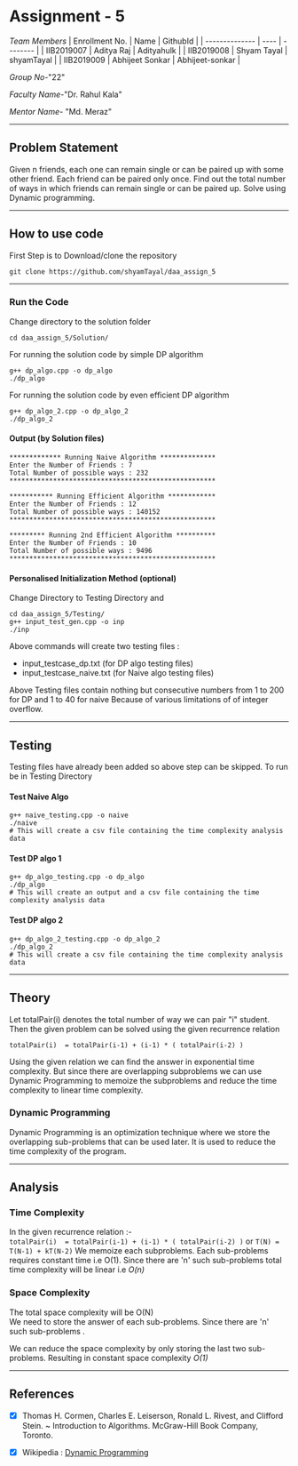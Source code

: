 # Assignment - 5

*Team Members*
|   Enrollment No.  |   Name   | GithubId |
|   --------------  |   ----   | -------- |
|    IIB2019007  |   Aditya Raj | Adityahulk |
|    IIB2019008  |   Shyam Tayal | shyamTayal |
|    IIB2019009  |   Abhijeet Sonkar | Abhijeet-sonkar |


*Group No-*"22"

*Faculty Name-*"Dr. Rahul Kala"

*Mentor Name-* "Md. Meraz"

---
## Problem Statement
Given n friends, each one can remain single or can be paired up with some other friend. Each friend can be paired only once. Find out the total number of ways in which friends can remain single or can be paired up. Solve using Dynamic programming.

---
## How to use code
First Step is to Download/clone the repository
```
git clone https://github.com/shyamTayal/daa_assign_5
```

---
### Run the Code

Change directory to the solution folder
```
cd daa_assign_5/Solution/
```

For running the solution code by simple DP algorithm
```
g++ dp_algo.cpp -o dp_algo
./dp_algo
```
For running the solution code by even efficient DP algorithm
```
g++ dp_algo_2.cpp -o dp_algo_2
./dp_algo_2
```
#### Output (by Solution files)
```
************* Running Naive Algorithm **************
Enter the Number of Friends : 7
Total Number of possible ways : 232
****************************************************

*********** Running Efficient Algorithm ************
Enter the Number of Friends : 12
Total Number of possible ways : 140152
****************************************************

********* Running 2nd Efficient Algorithm **********
Enter the Number of Friends : 10
Total Number of possible ways : 9496
****************************************************
```

#### Personalised Initialization Method (optional)
Change Directory to Testing Directory and 
```
cd daa_assign_5/Testing/
g++ input_test_gen.cpp -o inp
./inp
```
Above commands will create two testing files :
- input_testcase_dp.txt (for DP algo testing files)
- input_testcase_naive.txt (for Naive algo testing files)

Above Testing files contain nothing but consecutive numbers from 1 to 200 for DP and 1 to 40 for naive
Because of various limitations of of integer overflow.

---
## Testing
Testing files have already been added so above step can be skipped. To run be in Testing Directory
#### Test Naive Algo
```
g++ naive_testing.cpp -o naive
./naive
# This will create a csv file containing the time complexity analysis data
```
#### Test DP algo 1
```
g++ dp_algo_testing.cpp -o dp_algo
./dp_algo
# This will create an output and a csv file containing the time complexity analysis data
```
#### Test DP algo 2
```
g++ dp_algo_2_testing.cpp -o dp_algo_2
./dp_algo_2
# This will create a csv file containing the time complexity analysis data
```

---
## Theory

Let totalPair(i) denotes the total number of way we can pair "i" student.
Then the given problem can be solved using the given recurrence relation

```totalPair(i)  = totalPair(i-1) + (i-1) * ( totalPair(i-2) )``` 

Using the given relation we can find the answer in exponential time complexity. 
But since there are overlapping subproblems we can use Dynamic Programming to memoize the subproblems 
and reduce the time complexity to linear time complexity. 

### Dynamic Programming
Dynamic Programming is an optimization technique where we  store the overlapping sub-problems that can be used later. It is used to reduce the time complexity of the program.

---
## Analysis
### Time Complexity

In the given recurrence relation :- <br />
```totalPair(i)  = totalPair(i-1) + (i-1) * ( totalPair(i-2) )``` 
or ```T(N) = T(N-1) + kT(N-2)```
We memoize each subproblems. Each sub-problems requires constant time i.e O(1).
Since there are 'n' such sub-problems total time complexity will be linear i.e *O(n)*

### Space Complexity

The total space complexity will be  O(N) <br/>
We need to store the answer of each sub-problems. Since there are 'n' such sub-problems .

We can  reduce the space complexity by only storing the last two sub-problems. 
Resulting in constant space complexity  *O(1)* 

---
## References
- [x] Thomas H. Cormen, Charles E. Leiserson, Ronald L. Rivest, and Clifford Stein. 
~ Introduction to Algorithms. McGraw-Hill Book Company, Toronto.

- [x] Wikipedia : [Dynamic Programming](https://en.wikipedia.org/wiki/Dynamic_programming )

